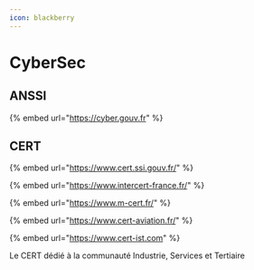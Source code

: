 ```yaml
---
icon: blackberry
---
```


# CyberSec

## ANSSI

{% embed url="https://cyber.gouv.fr" %}

## CERT

{% embed url="https://www.cert.ssi.gouv.fr/" %}

{% embed url="https://www.intercert-france.fr/" %}

{% embed url="https://www.m-cert.fr/" %}

{% embed url="https://www.cert-aviation.fr/" %}

{% embed url="https://www.cert-ist.com" %}

Le CERT dédié à la communauté Industrie, Services et Tertiaire
